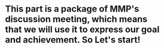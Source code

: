 # This part is a package of MMP's discussion meeting, which means that we will use it to express our goal and achievement. So Let's start!
